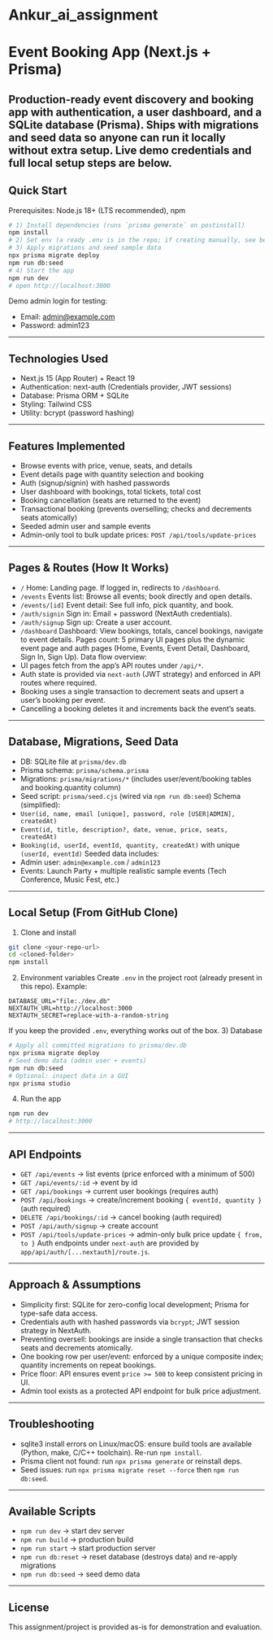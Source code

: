 # Ankur_ai_assignment

# Event Booking App (Next.js + Prisma)
Production-ready event discovery and booking app with authentication, a user dashboard, and a SQLite database (Prisma). Ships with migrations and seed data so anyone can run it locally without extra setup.
Live demo credentials and full local setup steps are below.
---
## Quick Start
Prerequisites: Node.js 18+ (LTS recommended), npm
```bash
# 1) Install dependencies (runs `prisma generate` on postinstall)
npm install
# 2) Set env (a ready .env is in the repo; if creating manually, see below)
# 3) Apply migrations and seed sample data
npx prisma migrate deploy
npm run db:seed
# 4) Start the app
npm run dev
# open http://localhost:3000
```
Demo admin login for testing:
- Email: admin@example.com
- Password: admin123
---
## Technologies Used
- Next.js 15 (App Router) + React 19
- Authentication: next-auth (Credentials provider, JWT sessions)
- Database: Prisma ORM + SQLite
- Styling: Tailwind CSS
- Utility: bcrypt (password hashing)
---
## Features Implemented
- Browse events with price, venue, seats, and details
- Event details page with quantity selection and booking
- Auth (signup/signin) with hashed passwords
- User dashboard with bookings, total tickets, total cost
- Booking cancellation (seats are returned to the event)
- Transactional booking (prevents overselling; checks and decrements seats atomically)
- Seeded admin user and sample events
- Admin-only tool to bulk update prices: `POST /api/tools/update-prices`
---
## Pages & Routes (How It Works)
- `/` Home: Landing page. If logged in, redirects to `/dashboard`.
- `/events` Events list: Browse all events; book directly and open details.
- `/events/[id]` Event detail: See full info, pick quantity, and book.
- `/auth/signin` Sign in: Email + password (NextAuth credentials).
- `/auth/signup` Sign up: Create a user account.
- `/dashboard` Dashboard: View bookings, totals, cancel bookings, navigate to event details.
Pages count: 5 primary UI pages plus the dynamic event page and auth pages (Home, Events, Event Detail, Dashboard, Sign In, Sign Up).
Data flow overview:
- UI pages fetch from the app’s API routes under `/api/*`.
- Auth state is provided via `next-auth` (JWT strategy) and enforced in API routes where required.
- Booking uses a single transaction to decrement seats and upsert a user’s booking per event.
- Cancelling a booking deletes it and increments back the event’s seats.
---
## Database, Migrations, Seed Data
- DB: SQLite file at `prisma/dev.db`
- Prisma schema: `prisma/schema.prisma`
- Migrations: `prisma/migrations/*` (includes user/event/booking tables and booking.quantity column)
- Seed script: `prisma/seed.cjs` (wired via `npm run db:seed`)
Schema (simplified):
- `User(id, name, email [unique], password, role [USER|ADMIN], createdAt)`
- `Event(id, title, description?, date, venue, price, seats, createdAt)`
- `Booking(id, userId, eventId, quantity, createdAt)` with unique `(userId, eventId)`
Seeded data includes:
- Admin user: `admin@example.com` / `admin123`
- Events: Launch Party + multiple realistic sample events (Tech Conference, Music Fest, etc.)
---
## Local Setup (From GitHub Clone)
1) Clone and install
```bash
git clone <your-repo-url>
cd <cloned-folder>
npm install
```
2) Environment variables
Create `.env` in the project root (already present in this repo). Example:
```env
DATABASE_URL="file:./dev.db"
NEXTAUTH_URL=http://localhost:3000
NEXTAUTH_SECRET=replace-with-a-random-string
```
If you keep the provided `.env`, everything works out of the box.
3) Database
```bash
# Apply all committed migrations to prisma/dev.db
npx prisma migrate deploy
# Seed demo data (admin user + events)
npm run db:seed
# Optional: inspect data in a GUI
npx prisma studio
```
4) Run the app
```bash
npm run dev
# http://localhost:3000
```
---
## API Endpoints
- `GET /api/events` → list events (price enforced with a minimum of 500)
- `GET /api/events/:id` → event by id
- `GET /api/bookings` → current user bookings (requires auth)
- `POST /api/bookings` → create/increment booking `{ eventId, quantity }` (auth required)
- `DELETE /api/bookings/:id` → cancel booking (auth required)
- `POST /api/auth/signup` → create account
- `POST /api/tools/update-prices` → admin-only bulk price update `{ from, to }`
Auth endpoints under `next-auth` are provided by `app/api/auth/[...nextauth]/route.js`.
---
## Approach & Assumptions
- Simplicity first: SQLite for zero-config local development; Prisma for type-safe data access.
- Credentials auth with hashed passwords via `bcrypt`; JWT session strategy in NextAuth.
- Preventing oversell: bookings are inside a single transaction that checks seats and decrements atomically.
- One booking row per user/event: enforced by a unique composite index; quantity increments on repeat bookings.
- Price floor: API ensures event `price >= 500` to keep consistent pricing in UI.
- Admin tool exists as a protected API endpoint for bulk price adjustment.
---
## Troubleshooting
- sqlite3 install errors on Linux/macOS: ensure build tools are available (Python, make, C/C++ toolchain). Re-run `npm install`.
- Prisma client not found: run `npx prisma generate` or reinstall deps.
- Seed issues: run `npx prisma migrate reset --force` then `npm run db:seed`.
---
## Available Scripts
- `npm run dev` → start dev server
- `npm run build` → production build
- `npm run start` → start production server
- `npm run db:reset` → reset database (destroys data) and re-apply migrations
- `npm run db:seed` → seed demo data
---
## License
This assignment/project is provided as-is for demonstration and evaluation.






